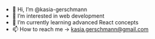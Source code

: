 - 👋 Hi, I’m @kasia-gerschmann
- 👀 I’m interested in web development
- 🌱 I’m currently learning advanced React concepts
- 📫 How to reach me -> kasia.gerschmann@gmail.com

<!---
kasia-gerschmann/kasia-gerschmann is a ✨ special ✨ repository because its `README.md` (this file) appears on your GitHub profile.
You can click the Preview link to take a look at your changes.
--->
